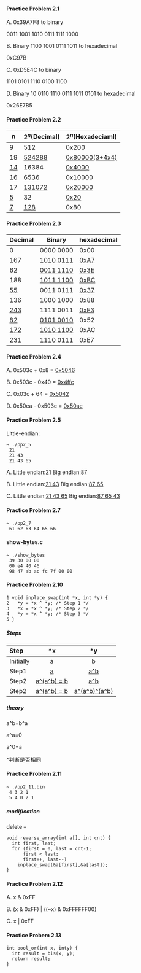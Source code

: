 #### Practice Problem 2.1

A. 0x39A7F8 to binary

0011 1001 1010 0111 1111 1000

B. Binary 1100 1001 0111 1011 to hexadecimal

0xC97B

C. 0xD5E4C to binary

1101 0101 1110 0100 1100

D. Binary 10 0110 1110 0111 1011 0101 to hexadecimal

0x26E7B5

#### Practice Problem 2.2

| n         | $2^n$(Decimal) | $2^n$(Hexadeciaml)    |
| --------- | -------------- | --------------------- |
| 9         | 512            | 0x200                 |
| 19        | <u>524288</u>  | <u>0x80000(3+4x4)</u> |
| <u>14</u> | 16384          | <u>0x4000</u>         |
| <u>16</u> | <u>6536</u>    | 0x10000               |
| 17        | <u>131072</u>  | <u>0x20000</u>        |
| <u>5</u>  | 32             | <u>0x20</u>           |
| <u>7</u>  | <u>128</u>     | 0x80                  |

#### Practice Problem 2.3

| Decimal    | Binary           | hexadecimal |
| ---------- | ---------------- | ----------- |
| 0          | 0000 0000        | 0x00        |
| 167        | <u>1010 0111</u> | <u>0xA7</u> |
| 62         | <u>0011 1110</u> | <u>0x3E</u> |
| 188        | <u>1011 1100</u> | <u>0xBC</u> |
| <u>55</u>  | 0011 0111        | <u>0x37</u> |
| <u>136</u> | 1000 1000        | <u>0x88</u> |
| <u>243</u> | 1111 0011        | <u>0xF3</u> |
| <u>82</u>  | <u>0101 0010</u> | 0x52        |
| <u>172</u> | <u>1010 1100</u> | 0xAC        |
| <u>231</u> | <u>1110 0111</u> | 0xE7        |

#### Practice Problem 2.4

A. 0x503c + 0x8 = <u>0x5046</u>

B. 0x503c - 0x40 = <u>0x4ffc</u>

C. 0x03c + 64 = <u>0x5042</u>

D. 0x50ea - 0x503c = <u>0x50ae</u>

#### Practice Problem 2.5

Little-endian:

```
~ ./pp2_5 
 21
 21 43
 21 43 65
```

A. Little endian:<u>21</u>	        Big endian:<u>87</u>

B. Little endian:<u>21 43</u>	        Big endian:<u>87 65</u>

C. Little endian:<u>21 43 65</u>	Big endian:<u>87 65 43</u>

#### Practice Problem 2.7

```
~ ./pp2_7
 61 62 63 64 65 66
```

#### show-bytes.c

```
~ ./show_bytes
 39 30 00 00
 00 e4 40 46
 98 47 ab ac fc 7f 00 00
```

#### Practice Problem 2.10

```
1 void inplace_swap(int *x, int *y) {
2   *y = *x ^ *y; /* Step 1 */
3   *x = *x ^ *y; /* Step 2 */
4   *y = *x ^ *y; /* Step 3 */
5 }
```
##### Steps

| Step      |         *x         |          *y          |
| :-------- | :----------------: | :------------------: |
| Initially |         a          |          b           |
| Step1     |      <u>a</u>      |      <u>a^b</u>      |
| Step2     | <u>a^(a^b) = b</u> |      <u>a^b</u>      |
| Step2     | <u>a^(a^b) = b</u> | <u>a^(a^b)^(a^b)</u> |

##### theory

a^b=b^a

a^a=0

a^0=a

^判断是否相同

#### Practice Problem 2.11

```
~ ./pp2_11.bin 
 4 3 2 1
 5 4 0 2 1
```

##### modification

delete `=`

```
void reverse_array(int a[], int cnt) {
  int first, last;
  for (first = 0, last = cnt-1;
      first < last;
      first++, last--)
    inplace_swap(&a[first],&a[last]);
}
```

#### Practice Problem 2.12

A. x & 0xFF

B. (x & 0xFF) | ((~x) & 0xFFFFFF00)

C. x | 0xFF

#### Practice Probem 2.13

```
int bool_or(int x, inty) {
  int result = bis(x, y);
  return result;
}
```
